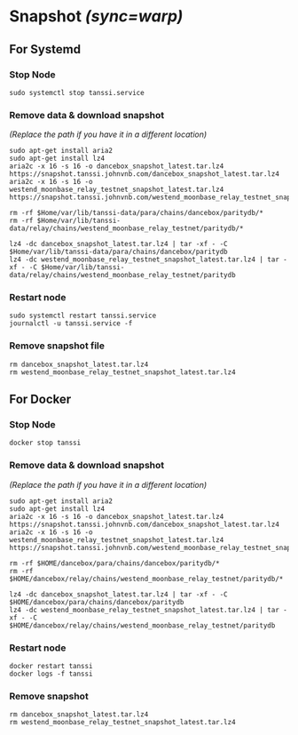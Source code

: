 # Snapshot _(sync=warp)_
## For Systemd
### Stop Node
```
sudo systemctl stop tanssi.service
```
### Remove data  & download snapshot 
_(Replace the path if you have it in a different location)_
```
sudo apt-get install aria2
sudo apt-get install lz4
aria2c -x 16 -s 16 -o dancebox_snapshot_latest.tar.lz4 https://snapshot.tanssi.johnvnb.com/dancebox_snapshot_latest.tar.lz4
aria2c -x 16 -s 16 -o westend_moonbase_relay_testnet_snapshot_latest.tar.lz4 https://snapshot.tanssi.johnvnb.com/westend_moonbase_relay_testnet_snapshot_latest.tar.lz4
```
```
rm -rf $Home/var/lib/tanssi-data/para/chains/dancebox/paritydb/*
rm -rf $Home/var/lib/tanssi-data/relay/chains/westend_moonbase_relay_testnet/paritydb/*
```
```
lz4 -dc dancebox_snapshot_latest.tar.lz4 | tar -xf - -C $Home/var/lib/tanssi-data/para/chains/dancebox/paritydb
lz4 -dc westend_moonbase_relay_testnet_snapshot_latest.tar.lz4 | tar -xf - -C $Home/var/lib/tanssi-data/relay/chains/westend_moonbase_relay_testnet/paritydb
```
### Restart node
```
sudo systemctl restart tanssi.service
journalctl -u tanssi.service -f
```
### Remove snapshot file
```
rm dancebox_snapshot_latest.tar.lz4
rm westend_moonbase_relay_testnet_snapshot_latest.tar.lz4
```
## For Docker
### Stop Node
```
docker stop tanssi
```
### Remove data  & download snapshot
_(Replace the path if you have it in a different location)_
```
sudo apt-get install aria2
sudo apt-get install lz4
aria2c -x 16 -s 16 -o dancebox_snapshot_latest.tar.lz4 https://snapshot.tanssi.johnvnb.com/dancebox_snapshot_latest.tar.lz4
aria2c -x 16 -s 16 -o westend_moonbase_relay_testnet_snapshot_latest.tar.lz4 https://snapshot.tanssi.johnvnb.com/westend_moonbase_relay_testnet_snapshot_latest.tar.lz4
```
```
rm -rf $HOME/dancebox/para/chains/dancebox/paritydb/*
rm -rf $HOME/dancebox/relay/chains/westend_moonbase_relay_testnet/paritydb/*
```
```
lz4 -dc dancebox_snapshot_latest.tar.lz4 | tar -xf - -C $HOME/dancebox/para/chains/dancebox/paritydb
lz4 -dc westend_moonbase_relay_testnet_snapshot_latest.tar.lz4 | tar -xf - -C $HOME/dancebox/relay/chains/westend_moonbase_relay_testnet/paritydb
```
### Restart node
```
docker restart tanssi
docker logs -f tanssi
```
### Remove snapshot
```
rm dancebox_snapshot_latest.tar.lz4
rm westend_moonbase_relay_testnet_snapshot_latest.tar.lz4
```
